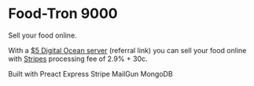 # Food-Tron 9000
Sell your food online.

With a [$5 Digital Ocean server](https://m.do.co/c/23a83024d0b1) (referral link) you can sell your food online with [Stripes](https://stripe.com/) processing fee of 2.9% + 30c.

Built with
Preact
Express
Stripe
MailGun
MongoDB
